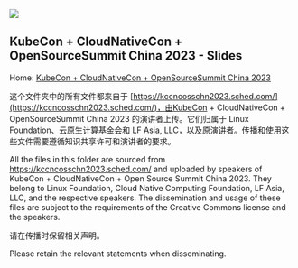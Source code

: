 ![](https://images2.imgbox.com/11/d1/KWtFOUzP_o.png)

## KubeCon + CloudNativeCon + OpenSourceSummit China 2023 - Slides

Home: [KubeCon + CloudNativeCon + OpenSourceSummit China 2023](https://www.lfasiallc.com/kubecon-cloudnativecon-open-source-summit-china/)

这个文件夹中的所有文件都来自于 [https://kccncosschn2023.sched.com/](https://kccncosschn2023.sched.com/)，由KubeCon + CloudNativeCon + OpenSourceSummit China 2023 的演讲者上传。它们归属于 Linux Foundation、云原生计算基金会和 LF Asia, LLC，以及原演讲者。传播和使用这些文件需要遵循知识共享许可和演讲者的要求。

All the files in this folder are sourced from https://kccncosschn2023.sched.com/ and uploaded by speakers of KubeCon + CloudNativeCon + Open Source Summit China 2023. They belong to Linux Foundation, Cloud Native Computing Foundation, LF Asia, LLC, and the respective speakers. The dissemination and usage of these files are subject to the requirements of the Creative Commons license and the speakers.

请在传播时保留相关声明。

Please retain the relevant statements when disseminating.
